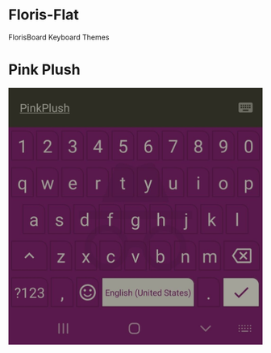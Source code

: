 # Floris-Flat

FlorisBoard Keyboard Themes

# Pink Plush
![Pink Plush Screenshot](https://raw.githubusercontent.com/dahliyah/Floris-Flat/main/screenshots/ppthumb.jpg)

